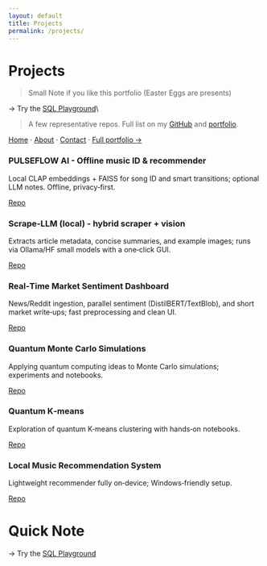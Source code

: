 ```yaml
---
layout: default
title: Projects
permalink: /projects/
---
```

# Projects

> Small Note if you like this portfolio (Easter Eggs are presents) 

→ Try the [SQL Playground](/play/sql/)\

> A few representative repos. Full list on my [GitHub](https://github.com/Philippe-Guerrier) and [portfolio](https://sites.google.com/view/philippeguerrier/home).

[Home](/) · [About](/about/) · [Contact](/contact/) · [Full portfolio →](https://sites.google.com/view/philippeguerrier/home)

<!--- <div class="navbar">[Home](/) · [About](/about/) · [Contact](/contact/)</div> --->

<div class="card-grid">
<div class="card">
<h3>PULSEFLOW AI - Offline music ID & recommender</h3>
<p>Local CLAP embeddings + FAISS for song ID and smart transitions; optional LLM notes. Offline, privacy‑first.</p>
<p><a href="https://github.com/Philippe-Guerrier/pulseflow-ai-offline-music-recommender">Repo</a></p>
</div>

<div class="card">
<h3>Scrape‑LLM (local) - hybrid scraper + vision</h3>
<p>Extracts article metadata, concise summaries, and example images; runs via Ollama/HF small models with a one‑click GUI.</p>
<p><a href="https://github.com/Philippe-Guerrier/scrape-llm">Repo</a></p>
</div>

<div class="card">
<h3>Real‑Time Market Sentiment Dashboard</h3>
<p>News/Reddit ingestion, parallel sentiment (DistilBERT/TextBlob), and short market write‑ups; fast preprocessing and clean UI.</p>
<p><a href="https://github.com/Philippe-Guerrier/Real-Time-AI-Powered-Market-Sentiment-Dashboard">Repo</a></p>
</div>

<div class="card">
<h3>Quantum Monte Carlo Simulations</h3>
<p>Applying quantum computing ideas to Monte Carlo simulations; experiments and notebooks.</p>
<p><a href="https://github.com/Philippe-Guerrier/Quantum-Monte-Carlo-Simulations">Repo</a></p>
</div>

<div class="card">
<h3>Quantum K‑means</h3>
<p>Exploration of quantum K‑means clustering with hands‑on notebooks.</p>
<p><a href="https://github.com/Philippe-Guerrier/Quantum_K-mean">Repo</a></p>
</div>

<div class="card">
<h3>Local Music Recommendation System</h3>
<p>Lightweight recommender fully on‑device; Windows‑friendly setup.</p>
<p><a href="https://github.com/Philippe-Guerrier/music_rec_system">Repo</a></p>
</div>
</div>

# Quick Note

→ Try the [SQL Playground](/play/sql/)
